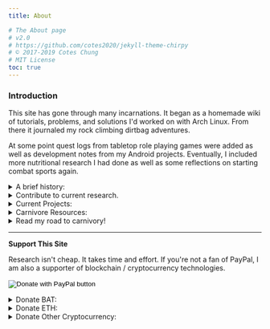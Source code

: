 ```yaml
---
title: About

# The About page
# v2.0
# https://github.com/cotes2020/jekyll-theme-chirpy
# © 2017-2019 Cotes Chung
# MIT License
toc: true
---
```


### Introduction

This site has gone through many incarnations.  It began as a homemade wiki of tutorials, problems, and solutions I'd worked on with Arch Linux.  From there it journaled my rock climbing dirtbag adventures.

At some point quest logs from tabletop role playing games were added as well as development notes from my Android projects.  Eventually, I included more nutritional research I had done as well as some reflections on starting combat sports again.

<details>
    <summary>A brief history:</summary>
    <ul>
      <li>Faxia Roxa - 2/15/20</li>
      <li>Carnivore - 2/14/20</li>
        <ul>
          <li>Keto - Dec. 2018</li>
          <li>Paleo - ~2012</li>
        </ul>
      <li>Dog Trainer - Dec 2017</li>
      <li>MA Psychology (UWG) - 2015</li>
      <li>Arch Linux - July 2013</li>
        <ul>
          <li>Linux Mint - 2012</li>
        </ul>
    </ul>
</details>

<details>
  <summary>Contribute to current research.</summary>
  <ul>
    <li><a href="https://forms.gle/zU2e5cf1i4AkhyAc9">Caffeine and Performance</a></li>
    <li><a href="https://forms.gle/sqHp74duBRRrvE9w7">Electrolytes and Cardiovascular Load</a></li>
    <li><a href="https://forms.gle/k3mWGBD3xB3Avop88">Cold Showers and Recovery</a></li>
  </ul>
</details>

<details>
  <summary>Current Projects:</summary>
  <ul>
    <li>
      <a href="https://github.com/savagezen/savagezen.github.io/tree/master/docs/data">Raw Data</a>:  Raw data text files, <a href="https://www.r-project.org/about.html">R</a> scripts used for computation, and statistical output.</a>
    </li>
    <li>
      <a href="https://drive.google.com/drive/folders/1Vd3PDdnM1ZsJgF9vjhnwKhHPKxKM8jqD?usp=sharing">Academic Work</a>:  writings in psychology and philosophy on Google Drive.
    </li>
    <li>
      <a href="https://photos.app.goo.gl/jrqqa6PNoXXHvM3m6">Google Photos Album</a>:  Supplemental information regarding nutrient profiles, blood panels, test results, etc...
    </li>
    <li>
      <a href="https://github.com/savagezen/pkgbuild">AUR Packages</a>:  Mirror repository for packages maintained for the Arch (Linux) User Repository.
    </li>
  </ul>
</details>

<details>
  <summary>Carnivore Resources:</summary>
  <ul>
    <li><a href="https://castbox.fm/channel/Fundamental-Health-with-Paul-Saladino%2C-MD-id2108592?country=us">Fundamental Health Podcast</a></li>
    <li><a href="https://nutritionwithjudy.com/nutritionists-guide-to-the-carnivore-diet-a-beginners-guide/">Beginner's Guide to the Carnivore Diet</a></li>
    <li><a href="https://meat.health/knowledge-base/carnivore-diet-tinkering/">"Levels" of the Carnivore Diet</a></li>
    <li><a href="https://t.me/carnivores">Carnivore Telegram Group</a></li>
  </ul>
</details>

<details>
  <summary>Read my road to carnivory!</summary>
  Many moons ago, circa 2008, I began scouring bodybuilding forums to supplement my wrestling training.  In 2010 I found my self carrying over 200 lbs on my 5'8" frame.  I started training boxing, BJJ, and MMA then, and in 2011 took a more serious look at my diet.
  <br /> <br />
  I started to ditch the "bro-science" and be more methodical, picking up a copy of Tim Ferriss's *The Four Hour Body*.  It wasn't too long then until I transitioned to Robb Wolf's *Paleo Solution* and Mark Sisson's *Primal Blueprint.*  And so I set out on my paleo path happily from 2012 - 2019.
  <br /> <br />
  There was some experimenting along the way, including a vegetarian and even raw vegetarian stint, as well as some hang ups and regressions -- life is tough and rife with unexpected challenges.
  <br /> <br />
  I stopped training combat sports in 2013 and at the end of 2018 I decided I wanted to return.  My first endeavor was to "get back to my fighting weight" (e.g. about 160-165 lbs.).  I went back to a strict paleo food list, but added ketogenic macronutrients (70% fat, 20% protein, and 10% carbs) as a last bet to "see if I was ready to back."  Well I did.
  <br /> <br />
  That went well for all of 2019, except I found myself in a flurry of ups and downs, sometimes creeping back up to 170 lbs.  I always seemed to be working in more and more bars and shakes; and I never could completely divorce junk food.  I often debated a negotiated different cheat meal schedules.
  <br /> <br />
  Eventually I felt I'd gone too far in that direction (fat bombs, gross amounts of liquid calories, junk cravings, etc...) and by nature of the paleo / primal / keto circles I travel in, stumbled upon the carnivore diet.  Sketpical as anyone at first -- we *need* vegetables right! right? -- and an adamant self-tester, I decided I could try anything for 30-days, measure the outcomes, and analyze my next step.
  <br /> <br />
  And so it began.
</details>

---

**Support This Site**

Research isn't cheap.  It takes time and effort.  If you're not a fan of PayPal, I am also a supporter of blockchain / cryptocurrency technologies.

<form action="https://www.paypal.com/cgi-bin/webscr" method="post" target="_top">
<input type="hidden" name="cmd" value="_s-xclick" />
<input type="hidden" name="hosted_button_id" value="X6F976CRWKWVG" />
<input type="image" src="https://www.paypalobjects.com/en_US/i/btn/btn_donate_SM.gif" border="0" name="submit" title="Donate with PayPal" alt="Donate with PayPal button" />
<img alt="" border="0" src="https://www.paypal.com/en_US/i/scr/pixel.gif" width="1" height="1" />
</form>

<details>
  <summary>Donate BAT:</summary>
  
  If you use <a href="https://brave.com/sav396">Brave</a>, you can tip me with BAT directly on this, or on my <a href="https://twitter.com/carnivorebjj">Twitter</a>, <a href="https://github.com/savagezen">GitHub</a>, or <a href="https://www.youtube.com/channel/UCLILnCF9jnIO21Wy482weLQ/about?view_as=subscriber">YouTube</a>.  You can learn about, download, and install, the Brave web browser <a href="https://brave.com/sav396">here</a>.
</details>

<details>
  <summary>Donate ETH:</summary>
  
  My <a href="https://metamask.io/">MetaMask</a> public ETH token is <code>0xE9d93b5656B73eef9098E4466C03E67a996A1da3</code>.
</details>

<details>
  <summary>Donate Other Cryptocurrency:</summary>
  
  Many of my articles are republished on <a href="https://www.publish0x.com/carnivore-jiujitero">PublishOx</a> which allows tipping with various currencies.
</details>
